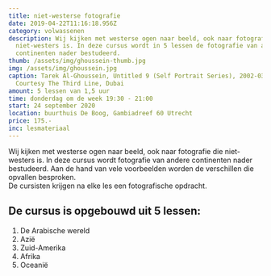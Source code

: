 ```yaml
---
title: niet-westerse fotografie
date: 2019-04-22T11:16:18.956Z
category: volwassenen
description: Wij kijken met westerse ogen naar beeld, ook naar fotografie die
  niet-westers is. In deze cursus wordt in 5 lessen de fotografie van andere
  continenten nader bestudeerd.
thumb: /assets/img/ghoussein-thumb.jpg
img: /assets/img/ghoussein.jpg
caption: Tarek Al-Ghoussein, Untitled 9 (Self Portrait Series), 2002-03.
  Courtesy The Third Line, Dubai
amount: 5 lessen van 1,5 uur
time: donderdag om de week 19:30 - 21:00
start: 24 september 2020
location: buurthuis De Boog, Gambiadreef 60 Utrecht
price: 175.-
inc: lesmateriaal
---
```

Wij kijken met westerse ogen naar beeld, ook naar fotografie die niet-westers is. In deze cursus wordt  fotografie van andere continenten nader bestudeerd. Aan de hand van vele voorbeelden worden de verschillen die opvallen besproken. <br>De cursisten krijgen na elke les een fotografische opdracht.

## **De cursus is opgebouwd uit 5 lessen:**

1. De Arabische wereld
2. Azië
3. Zuid-Amerika
4. Afrika
5. Oceanië
